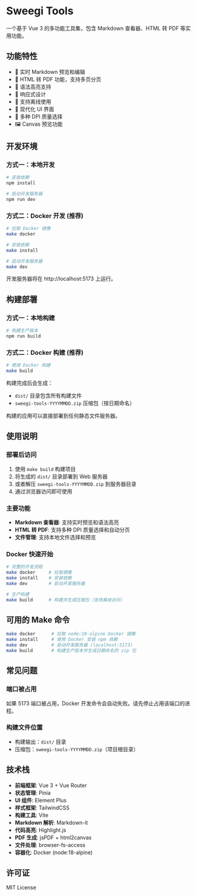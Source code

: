 # Sweegi Tools

一个基于 Vue 3 的多功能工具集，包含 Markdown 查看器、HTML 转 PDF 等实用功能。

## 功能特性

- 📖 实时 Markdown 预览和编辑
- 📄 HTML 转 PDF 功能，支持多页分页
- 🎨 语法高亮支持
- 📱 响应式设计
- 🚀 支持离线使用
- 🎯 现代化 UI 界面
- 🔧 多种 DPI 质量选择
- 🖼️ Canvas 预览功能

## 开发环境

### 方式一：本地开发
```bash
# 安装依赖
npm install

# 启动开发服务器
npm run dev
```

### 方式二：Docker 开发 (推荐)
```bash
# 拉取 Docker 镜像
make docker

# 安装依赖
make install

# 启动开发服务器
make dev
```

开发服务器将在 http://localhost:5173 上运行。

## 构建部署

### 方式一：本地构建
```bash
# 构建生产版本
npm run build
```

### 方式二：Docker 构建 (推荐)
```bash
# 使用 Docker 构建
make build
```

构建完成后会生成：
- `dist/` 目录包含所有构建文件
- `sweegi-tools-YYYYMMDD.zip` 压缩包（按日期命名）

构建的应用可以直接部署到任何静态文件服务器。

## 使用说明

### 部署后访问
1. 使用 `make build` 构建项目
2. 将生成的 `dist/` 目录部署到 Web 服务器
3. 或者解压 `sweegi-tools-YYYYMMDD.zip` 到服务器目录
4. 通过浏览器访问即可使用

### 主要功能
- **Markdown 查看器**: 支持实时预览和语法高亮
- **HTML 转 PDF**: 支持多种 DPI 质量选择和自动分页
- **文件管理**: 支持本地文件选择和预览

### Docker 快速开始
```bash
# 完整的开发流程
make docker     # 拉取镜像
make install    # 安装依赖  
make dev        # 启动开发服务器

# 生产构建
make build      # 构建并生成压缩包（支持离线访问）
```

## 可用的 Make 命令

```bash
make docker      # 拉取 node:18-alpine Docker 镜像
make install     # 使用 Docker 安装 npm 依赖
make dev         # 启动开发服务器 (localhost:5173)
make build       # 构建生产版本并生成日期命名的 zip 包
```

## 常见问题

### 端口被占用
如果 5173 端口被占用，Docker 开发命令会自动失败。请先停止占用该端口的进程。


### 构建文件位置
- 构建输出：`dist/` 目录
- 压缩包：`sweegi-tools-YYYYMMDD.zip`（项目根目录）

## 技术栈

- **前端框架**: Vue 3 + Vue Router
- **状态管理**: Pinia
- **UI 组件**: Element Plus
- **样式框架**: TailwindCSS
- **构建工具**: Vite
- **Markdown 解析**: Markdown-it
- **代码高亮**: Highlight.js
- **PDF 生成**: jsPDF + html2canvas
- **文件处理**: browser-fs-access
- **容器化**: Docker (node:18-alpine)

## 许可证

MIT License